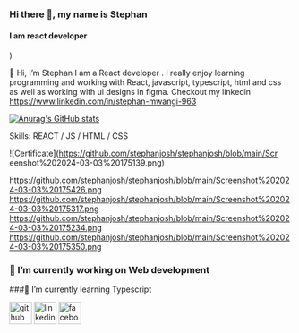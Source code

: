 ### Hi there 👋, my name is Stephan
#### I am react developer
)


👋 Hi, I’m Stephan I am a React developer . I really enjoy learning programming and working with React, javascript, typescript, html and css as well as working with ui designs in figma. Checkout my linkedin https://www.linkedin.com/in/stephan-mwangi-963

[![Anurag's GitHub stats](https://github-readme-stats.vercel.app/api?username=stephanjosh)](https://github.com/anuraghazra/github-readme-stats)


Skills:  REACT / JS / HTML / CSS

![Certificate](https://github.com/stephanjosh/stephanjosh/blob/main/Scr
eenshot%202024-03-03%20175139.png)

https://github.com/stephanjosh/stephanjosh/blob/main/Screenshot%202024-03-03%20175426.png
https://github.com/stephanjosh/stephanjosh/blob/main/Screenshot%202024-03-03%20175317.png
https://github.com/stephanjosh/stephanjosh/blob/main/Screenshot%202024-03-03%20175234.png
https://github.com/stephanjosh/stephanjosh/blob/main/Screenshot%202024-03-03%20175350.png
### 🔭 I’m currently working on Web development 
###🌱 I’m currently learning Typescript 


[<img src='https://cdn.jsdelivr.net/npm/simple-icons@3.0.1/icons/github.svg' alt='github' height='40'>](https://github.com/https://github.com/stephanjosh)  [<img src='https://cdn.jsdelivr.net/npm/simple-icons@3.0.1/icons/linkedin.svg' alt='linkedin' height='40'>](https://www.linkedin.com/in/https://www.linkedin.com/in/stephan-mwangi-963450278//)  [<img src='https://cdn.jsdelivr.net/npm/simple-icons@3.0.1/icons/facebook.svg' alt='facebook' height='40'>](https://www.facebook.com/https://www.facebook.com/profile.php?id=100089333573992)  

